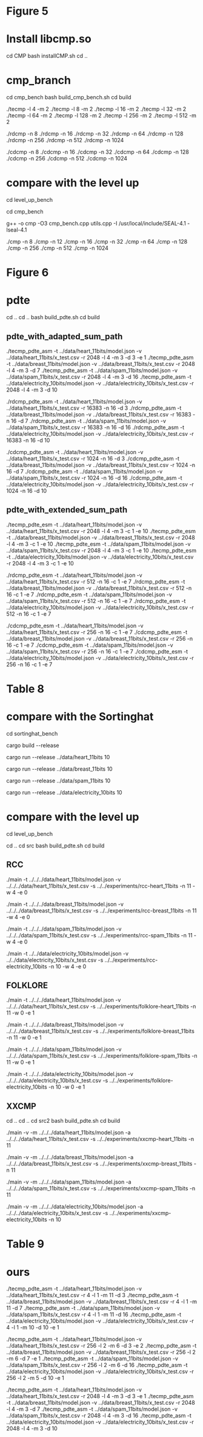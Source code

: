 
# Figure 5

# Install libcmp.so
cd CMP
bash installCMP.sh
cd ..

# cmp_branch

cd cmp_bench
bash build_cmp_bench.sh
cd build

./tecmp -l 4 -m 2
./tecmp -l 8 -m 2
./tecmp -l 16 -m 2
./tecmp -l 32 -m 2
./tecmp -l 64 -m 2
./tecmp -l 128 -m 2
./tecmp -l 256 -m 2
./tecmp -l 512 -m 2

./rdcmp -n 8
./rdcmp -n 16
./rdcmp -n 32
./rdcmp -n 64
./rdcmp -n 128
./rdcmp -n 256
./rdcmp -n 512
./rdcmp -n 1024

./cdcmp -n 8
./cdcmp -n 16
./cdcmp -n 32
./cdcmp -n 64
./cdcmp -n 128
./cdcmp -n 256
./cdcmp -n 512
./cdcmp -n 1024

# compare with the level up

cd level_up_bench

cd cmp_bench

g++ -o cmp -O3 cmp_bench.cpp utils.cpp -I /usr/local/include/SEAL-4.1 -lseal-4.1

./cmp -n 8
./cmp -n 12
./cmp -n 16
./cmp -n 32
./cmp -n 64
./cmp -n 128
./cmp -n 256
./cmp -n 512
./cmp -n 1024


# Figure 6


# pdte
cd ..
cd ..
bash build_pdte.sh
cd build


## pdte_with_adapted_sum_path

./tecmp_pdte_asm -t ../data/heart_11bits/model.json -v ../data/heart_11bits/x_test.csv -r 2048 -l 4 -m 3 -d 3 -e 1
./tecmp_pdte_asm -t ../data/breast_11bits/model.json -v ../data/breast_11bits/x_test.csv -r 2048 -l 4 -m 3 -d 7
./tecmp_pdte_asm -t ../data/spam_11bits/model.json -v ../data/spam_11bits/x_test.csv -r 2048 -l 4 -m 3 -d 16
./tecmp_pdte_asm -t ../data/electricity_10bits/model.json -v ../data/electricity_10bits/x_test.csv -r 2048 -l 4 -m 3 -d 10

./rdcmp_pdte_asm -t ../data/heart_11bits/model.json -v ../data/heart_11bits/x_test.csv -r 16383 -n 16 -d 3
./rdcmp_pdte_asm -t ../data/breast_11bits/model.json -v ../data/breast_11bits/x_test.csv -r 16383 -n 16 -d 7
./rdcmp_pdte_asm -t ../data/spam_11bits/model.json -v ../data/spam_11bits/x_test.csv -r 16383 -n 16 -d 16
./rdcmp_pdte_asm -t ../data/electricity_10bits/model.json -v ../data/electricity_10bits/x_test.csv -r 16383 -n 16 -d 10

./cdcmp_pdte_asm -t ../data/heart_11bits/model.json -v ../data/heart_11bits/x_test.csv -r 1024 -n 16 -d 3
./cdcmp_pdte_asm -t ../data/breast_11bits/model.json -v ../data/breast_11bits/x_test.csv -r 1024 -n 16 -d 7
./cdcmp_pdte_asm -t ../data/spam_11bits/model.json -v ../data/spam_11bits/x_test.csv -r 1024 -n 16 -d 16
./cdcmp_pdte_asm -t ../data/electricity_10bits/model.json -v ../data/electricity_10bits/x_test.csv -r 1024 -n 16 -d 10

## pdte_with_extended_sum_path

./tecmp_pdte_esm -t ../data/heart_11bits/model.json -v ../data/heart_11bits/x_test.csv -r 2048 -l 4 -m 3 -c 1 -e 10
./tecmp_pdte_esm -t ../data/breast_11bits/model.json -v ../data/breast_11bits/x_test.csv -r 2048 -l 4 -m 3 -c 1 -e 10
./tecmp_pdte_esm -t ../data/spam_11bits/model.json -v ../data/spam_11bits/x_test.csv -r 2048 -l 4 -m 3 -c 1 -e 10
./tecmp_pdte_esm -t ../data/electricity_10bits/model.json -v ../data/electricity_10bits/x_test.csv -r 2048 -l 4 -m 3 -c 1 -e 10

./rdcmp_pdte_esm -t ../data/heart_11bits/model.json -v ../data/heart_11bits/x_test.csv -r 512 -n 16 -c 1 -e 7
./rdcmp_pdte_esm -t ../data/breast_11bits/model.json -v ../data/breast_11bits/x_test.csv -r 512 -n 16 -c 1 -e 7
./rdcmp_pdte_esm -t ../data/spam_11bits/model.json -v ../data/spam_11bits/x_test.csv -r 512 -n 16 -c 1 -e 7
./rdcmp_pdte_esm -t ../data/electricity_10bits/model.json -v ../data/electricity_10bits/x_test.csv -r 512 -n 16 -c 1 -e 7

./cdcmp_pdte_esm -t ../data/heart_11bits/model.json -v ../data/heart_11bits/x_test.csv -r 256 -n 16 -c 1 -e 7
./cdcmp_pdte_esm -t ../data/breast_11bits/model.json -v ../data/breast_11bits/x_test.csv -r 256 -n 16 -c 1 -e 7
./cdcmp_pdte_esm -t ../data/spam_11bits/model.json -v ../data/spam_11bits/x_test.csv -r 256 -n 16 -c 1 -e 7
./cdcmp_pdte_esm -t ../data/electricity_10bits/model.json -v ../data/electricity_10bits/x_test.csv -r 256 -n 16 -c 1 -e 7

# Table 8 

# compare with the Sortinghat

cd sortinghat_bench

cargo build --release

cargo run --release ../data/heart_11bits 10

cargo run --release ../data/breast_11bits 10

cargo run --release ../data/spam_11bits 10

cargo run --release ../data/electricity_10bits 10

# compare with the level up

cd level_up_bench

cd .. 
cd src
bash build_pdte.sh
cd build

## RCC

./main  -t ../../../data/heart_11bits/model.json -v ../../../data/heart_11bits/x_test.csv -s ../../experiments/rcc-heart_11bits -n 11 -w 4 -e 0

./main  -t ../../../data/breast_11bits/model.json -v ../../../data/breast_11bits/x_test.csv -s ../../experiments/rcc-breast_11bits -n 11 -w 4 -e 0

./main  -t ../../../data/spam_11bits/model.json -v ../../../data/spam_11bits/x_test.csv -s ../../experiments/rcc-spam_11bits -n 11 -w 4 -e 0

./main  -t ../../data/electricity_10bits/model.json -v ../../data/electricity_10bits/x_test.csv -s ../../experiments/rcc-electricity_10bits -n 10 -w 4 -e 0

## FOLKLORE

./main  -t ../../../data/heart_11bits/model.json -v ../../../data/heart_11bits/x_test.csv -s ../../experiments/folklore-heart_11bits -n 11 -w 0 -e 1

./main  -t ../../../data/breast_11bits/model.json -v ../../../data/breast_11bits/x_test.csv -s ../../experiments/folklore-breast_11bits -n 11 -w 0 -e 1

./main  -t ../../../data/spam_11bits/model.json -v ../../../data/spam_11bits/x_test.csv -s ../../experiments/folklore-spam_11bits -n 11 -w 0 -e 1

./main  -t ../../../data/electricity_10bits/model.json -v ../../../data/electricity_10bits/x_test.csv -s ../../experiments/folklore-electricity_10bits -n 10 -w 0 -e 1

## XXCMP

cd ..
cd ..
cd src2
bash build_pdte.sh
cd build

./main -v -m ../../../data/heart_11bits/model.json -a ../../../data/heart_11bits/x_test.csv -s ../../experiments/xxcmp-heart_11bits -n 11

./main -v -m ../../../data/breast_11bits/model.json -a ../../../data/breast_11bits/x_test.csv -s ../../experiments/xxcmp-breast_11bits -n 11

./main -v -m ../../../data/spam_11bits/model.json -a ../../../data/spam_11bits/x_test.csv -s ../../experiments/xxcmp-spam_11bits -n 11

./main -v -m ../../../data/electricity_10bits/model.json -a ../../../data/electricity_10bits/x_test.csv -s ../../experiments/xxcmp-electricity_10bits -n 10

# Table 9

# ours

./tecmp_pdte_asm -t ../data/heart_11bits/model.json -v ../data/heart_11bits/x_test.csv -r 4 -l 1 -m 11 -d 3 
./tecmp_pdte_asm -t ../data/breast_11bits/model.json -v ../data/breast_11bits/x_test.csv -r 4 -l 1 -m 11 -d 7
./tecmp_pdte_asm -t ../data/spam_11bits/model.json -v ../data/spam_11bits/x_test.csv -r 4 -l 1 -m 11 -d 16
./tecmp_pdte_asm -t ../data/electricity_10bits/model.json -v ../data/electricity_10bits/x_test.csv -r 4 -l 1 -m 10 -d 10 -e 1

./tecmp_pdte_asm -t ../data/heart_11bits/model.json -v ../data/heart_11bits/x_test.csv -r 256 -l 2 -m 6 -d 3 -e 2
./tecmp_pdte_asm -t ../data/breast_11bits/model.json -v ../data/breast_11bits/x_test.csv -r 256 -l 2 -m 6 -d 7 -e 1
./tecmp_pdte_asm -t ../data/spam_11bits/model.json -v ../data/spam_11bits/x_test.csv -r 256 -l 2 -m 6 -d 16
./tecmp_pdte_asm -t ../data/electricity_10bits/model.json -v ../data/electricity_10bits/x_test.csv -r 256 -l 2 -m 5 -d 10 -e 1

./tecmp_pdte_asm -t ../data/heart_11bits/model.json -v ../data/heart_11bits/x_test.csv -r 2048 -l 4 -m 3 -d 3 -e 1
./tecmp_pdte_asm -t ../data/breast_11bits/model.json -v ../data/breast_11bits/x_test.csv -r 2048 -l 4 -m 3 -d 7
./tecmp_pdte_asm -t ../data/spam_11bits/model.json -v ../data/spam_11bits/x_test.csv -r 2048 -l 4 -m 3 -d 16
./tecmp_pdte_asm -t ../data/electricity_10bits/model.json -v ../data/electricity_10bits/x_test.csv -r 2048 -l 4 -m 3 -d 10

